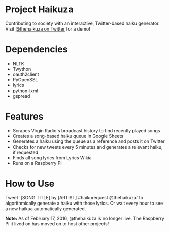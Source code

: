 # Project Haikuza
Contributing to society with an interactive, Twitter-based haiku generator. Visit [@thehaikuza on Twitter](https://twitter.com/thehaikuza) for a demo!

# Dependencies
+ NLTK
+ Twython
+ oauth2client
+ PyOpenSSL
+ lyrics
+ python-lxml
+ gspread

# Features
+ Scrapes Virgin Radio's broadcast history to find recently played songs 
+ Creates a song-based haiku queue in Google Sheets
+ Generates a haiku using the queue as a reference and posts it on Twitter
+ Checks for new tweets every 5 minutes and generates a relevant haiku, if requested
+ Finds all song lyrics from Lyrics Wikia
+ Runs on a Raspberry Pi

# How to Use
Tweet '[SONG TITLE] by [ARTIST] #haikurequest @thehaikuza' to algorithmically generate a haiku with those lyrics. Or wait every hour to see a new haikua automatically generated.

__Note:__ As of February 17, 2016, @thehaikuza is no longer live. The Raspberry Pi it lived on has moved on to host other projects!
